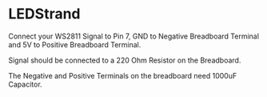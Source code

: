 # LEDStrand

Connect your WS2811 Signal to Pin 7, GND to Negative Breadboard Terminal and 5V to Positive Breadboard Terminal.

Signal should be connected to a 220 Ohm Resistor on the Breadboard.

The Negative and Positive Terminals on the breadboard need 1000uF Capacitor.
